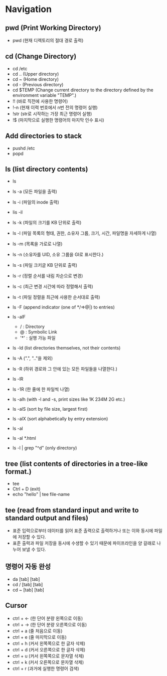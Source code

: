 # Navigation

## pwd (Print Working Directory)

- pwd (현재 디렉토리의 절대 경로 출력)

## cd (Change Directory)

- cd /etc
- cd .. (Upper directory)
- cd ~ (Home directory)
- cd - (Previous directory)
- cd $TEMP (Change current directory to the directory defined by the environment variable "TEMP".)
- !! (바로 직전에 사용한 명령어)
- !-n (현재 이력 번호에서 n번 전의 명령어 실행)
- !str (str로 시작하는 가장 최근 명령어 실행)
- !$ (마지막으로 실행한 명령어의 마지막 인수 표시)

## Add directories to stack

- pushd /etc
- popd

## ls (list directory contents)

- ls
- ls -a (모든 파일을 촐력)
- ls -i (파일의 inode 출력)
- lis -il
- ls -k (파일의 크기를 KB 단위로 출력)
- ls -l (파일 목록의 형태, 권한, 소유자 그룹, 크기, 시간, 파일명을 자세하게 나열)
- ls -m (목록을 가로로 나열)
- ls -n (소유자를 UID, 소유 그룹을 GI로 표시한다.)
- ls -s (파일 크키글 KB 단위로 출력)
- ls -r (정렬 순서를 내림 차순으로 변경)
- ls -c (최근 변경 시간에 따라 정렬해서 출력)
- ls -t (파일 정렬을 최근에 사용한 순서대로 출력)
- ls -F (append indicator (one of */=>@|) to entries)
- ls -alF
  - / : Directory
  - @ : Symbolic Link
  - '*' : 실행 가능 파일

- ls -ld (list directories themselves, not their contents)

- ls -A (".", ".."을 제외)
- ls -R (하위 경로와 그 안에 있는 모든 파일들을 나열한다.)
- ls -lR
- ls -1R (한 줄에 한 파일씩 나열)

- ls -alh (with -l and -s, print sizes like 1K 234M 2G etc.)
- ls -alS (sort by file size, largest first)
- ls -alX (sort alphabetically by entry extension)

- ls -al
- ls -al *.html
- ls -l | grep "^d" (only directory)

## tree (list contents of directories in a tree-like format.)

- tee
- Ctrl + D (exit)
- echo "hello" | tee file-name

## tee (read from standard input and write to standard output and files)

- 표준 입력으로부터 데이터를 읽어 표준 촐력으로 출력하거나 또는 이와 동시에 파일에 저장할 수 있다.
- 표준 출력과 파일 저장을 동시에 수생할 수 있기 때문에 파이프라인을 양 갈래로 나누어 보낼 수 있다.

## 명령어 자동 완성

- da [tab] [tab]
- cd / [tab] [tab]
- cd ~ [tab] [tab]

## Cursor

- ctrl + ← (한 단어 분량 왼쪽으로 이동)
- ctrl + → (한 단어 분량 오른쪽으로 이동)
- ctrl + a (줄 처음으로 이동)
- ctrl + e (줄 마지막으로 이동)
- ctrl + h (커서 왼쪽쪽으로 한 글자 삭제)
- ctrl + d (커서 오른쪽으로 한 글자 삭제)
- ctrl + u (커서 왼쪽쪽으로 문자열 삭제)
- ctrl + k (커서 오른쪽으로 문자열 삭제)
- ctrl + r (과거에 실행한 명령어 검색)
